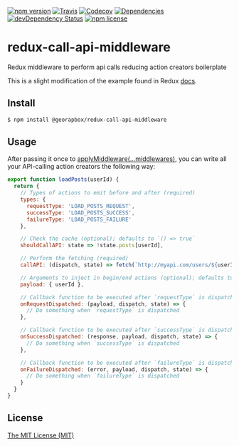 [![npm version](https://img.shields.io/npm/v/@georapbox/redux-call-api-middleware.svg?style=flat-square)](https://www.npmjs.com/package/@georapbox/redux-call-api-middleware)
[![Travis](https://img.shields.io/travis/georapbox/redux-call-api-middleware/master.svg?style=flat-square)](https://travis-ci.org/georapbox/redux-call-api-middleware)
[![Codecov](https://img.shields.io/codecov/c/github/georapbox/redux-call-api-middleware/master.svg?style=flat-square)](https://codecov.io/gh/georapbox/redux-call-api-middleware)
[![Dependencies](https://david-dm.org/georapbox/redux-call-api-middleware.svg?style=flat-square)](https://david-dm.org/georapbox/redux-call-api-middleware)
[![devDependency Status](https://david-dm.org/georapbox/redux-call-api-middleware/dev-status.svg?style=flat-square)](https://david-dm.org/georapbox/redux-call-api-middleware#info=devDependencies)
[![npm license](https://img.shields.io/npm/l/@georapbox/redux-call-api-middleware.svg?style=flat-square)](https://www.npmjs.com/package/@georapbox/redux-call-api-middleware)

# redux-call-api-middleware

Redux middleware to perform api calls reducing action creators boilerplate

This is a slight modification of the example found in Redux [docs](https://redux.js.org/recipes/reducing-boilerplate).

## Install
```sh
$ npm install @georapbox/redux-call-api-middleware
```

## Usage

After passing it once to [applyMiddleware(...middlewares)](https://redux.js.org/api-reference/applymiddleware), you can write all your API-calling action creators the following way:

```js
export function loadPosts(userId) {
  return {
    // Types of actions to emit before and after (required)
    types: {
      requestType: 'LOAD_POSTS_REQUEST',
      successType: 'LOAD_POSTS_SUCCESS',
      failureType: 'LOAD_POSTS_FAILURE'
    },

    // Check the cache (optional); defaults to `() => true`
    shouldCallAPI: state => !state.posts[userId],

    // Perform the fetching (required)
    callAPI: (dispatch, state) => fetch(`http://myapi.com/users/${userId}/posts`),

    // Arguments to inject in begin/end actions (optional); defaults to `{}`
    payload: { userId },

    // Callback function to be executed after `requestType` is dispatched (optional); defaults to `() => {}`
    onRequestDispatched: (payload, dispatch, state) => {
      // Do something when `requestType` is dispatched
    },

    // Callback function to be executed after `successType` is dispatched (optional); defaults to `() => {}`
    onSuccessDispatched: (response, payload, dispatch, state) => {
      // Do something when `successType` is dispatched
    },

    // Callback function to be executed after `failureType` is dispatched (optional); defaults to `() => {}`
    onFailureDispatched: (error, payload, dispatch, state) => {
      // Do something when `failureType` is dispatched
    }
  }
}
```

## License

[The MIT License (MIT)](https://georapbox.mit-license.org/@2018)
